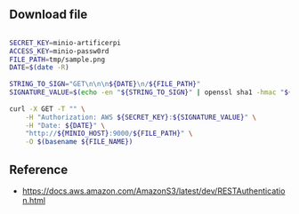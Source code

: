 
## Download file

```bash

SECRET_KEY=minio-artificerpi
ACCESS_KEY=minio-passw0rd
FILE_PATH=tmp/sample.png
DATE=$(date -R)
 
STRING_TO_SIGN="GET\n\n\n${DATE}\n/${FILE_PATH}"
SIGNATURE_VALUE=$(echo -en "${STRING_TO_SIGN}" | openssl sha1 -hmac "${ACCESS_KEY}" -binary | base64)
 
curl -X GET -T "" \
    -H "Authorization: AWS ${SECRET_KEY}:${SIGNATURE_VALUE}" \
    -H "Date: ${DATE}" \
    "http://${MINIO_HOST}:9000/${FILE_PATH}" \
    -O $(basename ${FILE_NAME})
``` 

## Reference
* https://docs.aws.amazon.com/AmazonS3/latest/dev/RESTAuthentication.html